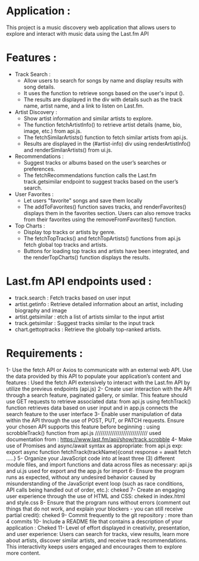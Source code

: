 # Application : 
This project is a music discovery web application that allows users to explore and interact with music data using the Last.fm API
# Features : 
- Track Search :
  * Allow users to search for songs by name and display results with song details.
  *  It uses the  function to retrieve songs based on the user's input (). 
  * The results are displayed in the  div with details such as the track name, artist name, and a link to listen on Last.fm.
- Artist Discovery : 
  * Show artist information and similar artists to explore.
  * The  function fetchArtistInfo() to retrieve artist details (name, bio, image, etc.) from api.js.
  * The fetchSimilarArtists() function to fetch similar artists from api.js.
  * Results are displayed in the (#artist-info) div using renderArtistInfo()  and renderSimilarArtists() from ui.js.
- Recommendations : 
  * Suggest tracks or albums based on the user’s searches or preferences.
  * The fetchRecommendations function calls the Last.fm track.getsimilar endpoint to suggest tracks based on the user’s search.
- User Favorites :
  * Let users "favorite" songs and save them locally
  * The addToFavorites() function saves tracks, and renderFavorites() displays them in the favorites section.
  Users can also remove tracks from their favorites using the removeFromFavorites() function.
- Top Charts : 
  * Display top tracks or artists by genre.
  * The fetchTopTracks() and fetchTopArtists() functions from api.js fetch global top tracks and artists.
  * Buttons for loading top tracks and artists have been integrated, and the renderTopCharts() function displays the results.

# Last.fm API endpoints used :
- track.search : Fetch tracks based on user input 
- artist.getinfo : Retrieve detailed information about an artist, including biography and image
- artist.getsimilar : etch a list of artists similar to the input artist
- track.getsimilar : Suggest tracks similar to the input track
- chart.gettoptracks : Retrieve the globally top-ranked artists.

# Requirements : 
1-  Use the fetch API or Axios to communicate with an external web API. Use the data provided by this API to populate your application’s content and features : Used the fetch API extensively to interact with the Last.fm API  by utilize the previeus endpoints (api.js)
2- Create user interaction with the API through a search feature, paginated gallery, or similar. This feature should use GET requests to retrieve associated data: from api.js using fetchTrack() function retrieves data based on user input and in app.js connects the search feature to the user interface
3- Enable user manipulation of data within the API through the use of POST, PUT, or PATCH requests. Ensure your chosen API supports this feature before beginning : using scrobbleTrack() function from api.js ////////////////////////////
used documentation from : https://www.last.fm/api/show/track.scrobble
4- Make use of Promises and async/await syntax as appropriate: from api.js exp: export async function fetchTrack(trackName){const response = await fetch .....}
5- Organize your JavaScript code into at least three (3) different module files, and import functions and data across files as necessary:
api.js and ui.js used for export and the app.js for import 
6- Ensure the program runs as expected, without any undesired behavior caused by misunderstanding of the JavaScript event loop (such as race conditions, API calls being handled out of order, etc.): cheked
7- Create an engaging user experience through the use of HTML and CSS: cheked in index.html and style.css
8- Ensure that the program runs without errors (comment out things that do not work, and explain your blockers - you can still receive partial credit): cheked
9- Commit frequently to the git repository : more than 4 commits
10- Include a README file that contains a description of your application : Cheked
11- Level of effort displayed in creativity, presentation, and user experience: Users can search for tracks, view results, learn more about artists, discover similar artists, and receive track recommendations. This interactivity keeps users engaged and encourages them to explore more content.
